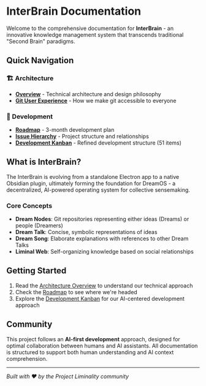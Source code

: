 # InterBrain Documentation

Welcome to the comprehensive documentation for **InterBrain** - an innovative knowledge management system that transcends traditional "Second Brain" paradigms.

## Quick Navigation

### 🏗️ Architecture
- [**Overview**](architecture/overview.md) - Technical architecture and design philosophy
- [**Git User Experience**](architecture/git-user-experience.md) - How we make git accessible to everyone

### 🚀 Development
- [**Roadmap**](development/roadmap.md) - 3-month development plan
- [**Issue Hierarchy**](development/issue-hierarchy.md) - Project structure and relationships
- [**Development Kanban**](development/kanban.md) - Refined development structure (51 items)

## What is InterBrain?

The InterBrain is evolving from a standalone Electron app to a native Obsidian plugin, ultimately forming the foundation for DreamOS - a decentralized, AI-powered operating system for collective sensemaking.

### Core Concepts
- **Dream Nodes**: Git repositories representing either ideas (Dreams) or people (Dreamers)
- **Dream Talk**: Concise, symbolic representations of ideas
- **Dream Song**: Elaborate explanations with references to other Dream Talks
- **Liminal Web**: Self-organizing knowledge based on social relationships

## Getting Started

1. Read the [Architecture Overview](architecture/overview.md) to understand our technical approach
2. Check the [Roadmap](development/roadmap.md) to see where we're headed
3. Explore the [Development Kanban](development/kanban.md) for our AI-centered development approach

## Community

This project follows an **AI-first development** approach, designed for optimal collaboration between humans and AI assistants. All documentation is structured to support both human understanding and AI context comprehension.

---

*Built with ❤️ by the Project Liminality community*